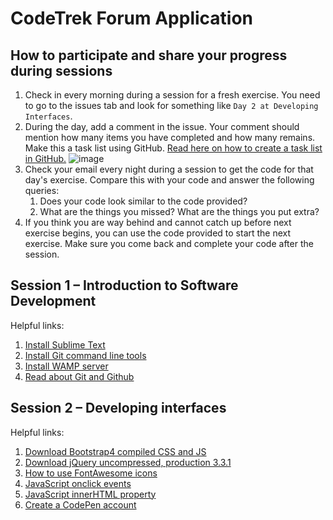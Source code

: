 # CodeTrek Forum Application

## How to participate and share your progress during sessions
1. Check in every morning during a session for a fresh exercise. You need to go to the issues tab and look for something like `Day 2 at Developing Interfaces`.
2. During the day, add a comment in the issue. Your comment should mention how many items you have completed and how many remains. Make this a task list using GitHub. [Read here on how to create a task list in GitHub.](https://help.github.com/articles/about-task-lists/)
![image](https://user-images.githubusercontent.com/12053186/46169950-119ce280-c2ba-11e8-84a9-ec48101cf814.png)
3. Check your email every night during a session to get the code for that day's exercise. Compare this with your code and answer the following queries:
    1. Does your code look similar to the code provided?
    2. What are the things you missed? What are the things you put extra?
4. If you think you are way behind and cannot catch up before next exercise begins, you can use the code provided to start the next exercise. Make sure you come back and complete your code after the session.

## Session 1 – Introduction to Software Development
Helpful links:

1. [Install Sublime Text](https://www.sublimetext.com/)
2. [Install Git command line tools](https://git-scm.com/downloads)
3. [Install WAMP server](http://www.wampserver.com/en/)
4. [Read about Git and Github](https://blog.udacity.com/2015/06/a-beginners-git-github-tutorial.html)


## Session 2 – Developing interfaces
Helpful links:

1. [Download Bootstrap4 compiled CSS and JS](https://getbootstrap.com/docs/4.1/getting-started/download/)
2. [Download jQuery uncompressed, production 3.3.1](https://jquery.com/download/)
3. [How to use FontAwesome icons](https://fontawesome.com/how-to-use/on-the-web/setup/getting-started?using=web-fonts-with-css)
4. [JavaScript onclick events](https://www.w3schools.com/jsref/event_onclick.asp)
5. [JavaScript innerHTML property](https://www.w3schools.com/jsref/prop_html_innerhtml.asp)
6. [Create a CodePen account](https://codepen.io)
